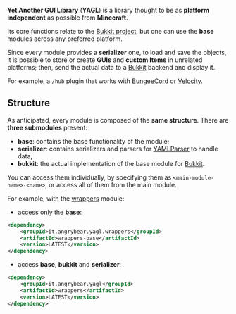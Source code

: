 **Yet Another GUI Library** (**YAGL**) is a library thought to be as **platform independent** as possible from **Minecraft**.

Its core functions relate to the [Bukkit project](https://dev.bukkit.org/), but one can use the **base** modules across any preferred platform.

Since every module provides a **serializer** one, to load and save the objects, it is possible to store or create **GUIs** and **custom Items** in unrelated platforms;
then, send the actual data to a [Bukkit](https://dev.bukkit.org/) backend and display it.

For example, a `/hub` plugin that works with [BungeeCord](https://www.spigotmc.org/wiki/bungeecord/) or [Velocity](https://papermc.io/software/velocity).

## Structure
As anticipated, every module is composed of the **same structure**.
There are **three submodules** present:
- **base**: contains the base functionality of the module;
- **serializer**: contains serializers and parsers for [YAMLParser](https://github.com/Fulminazzo/YAMLParser) to handle data;
- **bukkit**: the actual implementation of the base module for [Bukkit](https://dev.bukkit.org/).

You can access them individually, by specifying them as `<main-module-name>-<name>`, or access all of them from the main module.

For example, with the [wrappers](wrappers/README.md) module:
- access only the **base**:
```xml
<dependency>
    <groupId>it.angrybear.yagl.wrappers</groupId>
    <artifactId>wrappers-base</artifactId>
    <version>LATEST</version>
</dependency>
```
- access **base**, **bukkit** and **serializer**:
```xml
<dependency>
    <groupId>it.angrybear.yagl</groupId>
    <artifactId>wrappers</artifactId>
    <version>LATEST</version>
</dependency>
```